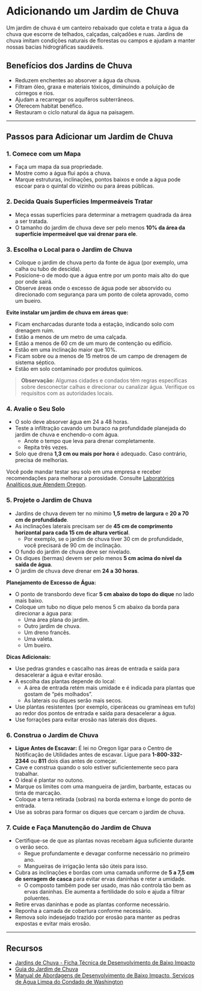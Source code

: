# Adicionando um Jardim de Chuva

Um jardim de chuva é um canteiro rebaixado que coleta e trata a água da chuva que escorre de telhados, calçadas, calçadões e ruas. Jardins de chuva imitam condições naturais de florestas ou campos e ajudam a manter nossas bacias hidrográficas saudáveis.

## Benefícios dos Jardins de Chuva

- Reduzem enchentes ao absorver a água da chuva.
- Filtram óleo, graxa e materiais tóxicos, diminuindo a poluição de córregos e rios.
- Ajudam a recarregar os aquíferos subterrâneos.
- Oferecem habitat benéfico.
- Restauram o ciclo natural da água na paisagem.

---

## Passos para Adicionar um Jardim de Chuva

### 1. Comece com um Mapa

- Faça um mapa da sua propriedade.
- Mostre como a água flui após a chuva.
- Marque estruturas, inclinações, pontos baixos e onde a água pode escoar para o quintal do vizinho ou para áreas públicas.

### 2. Decida Quais Superfícies Impermeáveis Tratar

- Meça essas superfícies para determinar a metragem quadrada da área a ser tratada.
- O tamanho do jardim de chuva deve ser pelo menos **10% da área da superfície impermeável que vai drenar para ele**.

### 3. Escolha o Local para o Jardim de Chuva

- Coloque o jardim de chuva perto da fonte de água (por exemplo, uma calha ou tubo de descida).
- Posicione-o de modo que a água entre por um ponto mais alto do que por onde sairá.
- Observe áreas onde o excesso de água pode ser absorvido ou direcionado com segurança para um ponto de coleta aprovado, como um bueiro.

**Evite instalar um jardim de chuva em áreas que:**

- Ficam encharcadas durante toda a estação, indicando solo com drenagem ruim.
- Estão a menos de um metro de uma calçada.
- Estão a menos de 60 cm de um muro de contenção ou edifício.
- Estão em uma inclinação maior que 10%.
- Ficam sobre ou a menos de 15 metros de um campo de drenagem de sistema séptico.
- Estão em solo contaminado por produtos químicos.

> **Observação:** Algumas cidades e condados têm regras específicas sobre desconectar calhas e direcionar ou canalizar água. Verifique os requisitos com as autoridades locais.

### 4. Avalie o Seu Solo

- O solo deve absorver água em 24 a 48 horas.
- Teste a infiltração cavando um buraco na profundidade planejada do jardim de chuva e enchendo-o com água.
  - Anote o tempo que leva para drenar completamente.
  - Repita três vezes.
- Solo que drena **1,3 cm ou mais por hora** é adequado. Caso contrário, precisa de melhorias.

Você pode mandar testar seu solo em uma empresa e receber recomendações para melhorar a porosidade. Consulte [Laboratórios Analíticos que Atendem Oregon](https://catalog.extension.oregonstate.edu/sites/catalog/files/project/pdf/em8677.pdf).

### 5. Projete o Jardim de Chuva

- Jardins de chuva devem ter no mínimo **1,5 metro de largura** e **20 a 70 cm de profundidade**.
- As inclinações laterais precisam ser de **45 cm de comprimento horizontal para cada 15 cm de altura vertical**.
  - Por exemplo, se o jardim de chuva tiver 30 cm de profundidade, você precisará de 90 cm de inclinação.
- O fundo do jardim de chuva deve ser nivelado.
- Os diques (bermas) devem ser pelo menos **5 cm acima do nível da saída de água**.
- O jardim de chuva deve drenar em **24 a 30 horas**.

**Planejamento de Excesso de Água:**

- O ponto de transbordo deve ficar **5 cm abaixo do topo do dique** no lado mais baixo.
- Coloque um tubo no dique pelo menos 5 cm abaixo da borda para direcionar a água para:
  - Uma área plana do jardim.
  - Outro jardim de chuva.
  - Um dreno francês.
  - Uma valeta.
  - Um bueiro.

**Dicas Adicionais:**

- Use pedras grandes e cascalho nas áreas de entrada e saída para desacelerar a água e evitar erosão.
- A escolha das plantas depende do local:
  - A área de entrada retém mais umidade e é indicada para plantas que gostam de “pés molhados”.
  - As laterais ou diques serão mais secos.
- Use plantas resistentes (por exemplo, ciperáceas ou gramíneas em tufo) ao redor dos pontos de entrada e saída para desacelerar a água.
- Use forrações para evitar erosão nas laterais dos diques.

### 6. Construa o Jardim de Chuva

- **Ligue Antes de Escavar:** É lei no Oregon ligar para o Centro de Notificação de Utilidades antes de escavar. Ligue para **1-800-332-2344** ou **811** dois dias antes de começar.
- Cave e construa quando o solo estiver suficientemente seco para trabalhar.
- O ideal é plantar no outono.
- Marque os limites com uma mangueira de jardim, barbante, estacas ou tinta de marcação.
- Coloque a terra retirada (sobras) na borda externa e longe do ponto de entrada.
- Use as sobras para formar os diques que cercam o jardim de chuva.

### 7. Cuide e Faça Manutenção do Jardim de Chuva

- Certifique-se de que as plantas novas recebam água suficiente durante o verão seco.
  - Regue profundamente e devagar conforme necessário no primeiro ano.
  - Mangueiras de irrigação lenta são úteis para isso.
- Cubra as inclinações e bordas com uma camada uniforme de **5 a 7,5 cm de serragem de casca** para evitar ervas daninhas e reter a umidade.
  - O composto também pode ser usado, mas não controla tão bem as ervas daninhas. Ele aumenta a fertilidade do solo e ajuda a filtrar poluentes.
- Retire ervas daninhas e pode as plantas conforme necessário.
- Reponha a camada de cobertura conforme necessário.
- Remova solo indesejado trazido por erosão para manter as pedras expostas e evitar mais erosão.

---

## Recursos

- [Jardins de Chuva - Ficha Técnica de Desenvolvimento de Baixo Impacto](https://catalog.extension.oregonstate.edu/sites/catalog/files/project/pdf/em9207.pdf)
- [Guia do Jardim de Chuva](https://seagrant.oregonstate.edu/sgpubs/oregon-rain-garden-guide)
- [Manual de Abordagens de Desenvolvimento de Baixo Impacto, Serviços de Água Limpa do Condado de Washington](https://cleanwaterservices.org/development/dnc/lida/)
